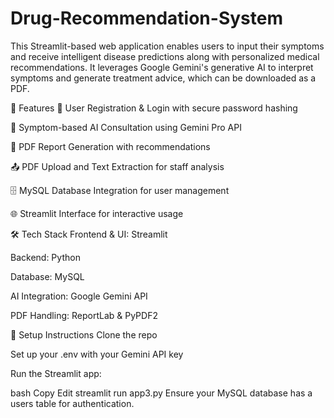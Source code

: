 # Drug-Recommendation-System
This Streamlit-based web application enables users to input their symptoms and receive intelligent disease predictions along with personalized medical recommendations. It leverages Google Gemini's generative AI to interpret symptoms and generate treatment advice, which can be downloaded as a PDF.

🔧 Features
🔐 User Registration & Login with secure password hashing

💬 Symptom-based AI Consultation using Gemini Pro API

📄 PDF Report Generation with recommendations

📤 PDF Upload and Text Extraction for staff analysis

🗄️ MySQL Database Integration for user management

🌐 Streamlit Interface for interactive usage

🛠️ Tech Stack
Frontend & UI: Streamlit

Backend: Python

Database: MySQL

AI Integration: Google Gemini API

PDF Handling: ReportLab & PyPDF2

📌 Setup Instructions
Clone the repo

Set up your .env with your Gemini API key

Run the Streamlit app:

bash
Copy
Edit
streamlit run app3.py
Ensure your MySQL database has a users table for authentication.

